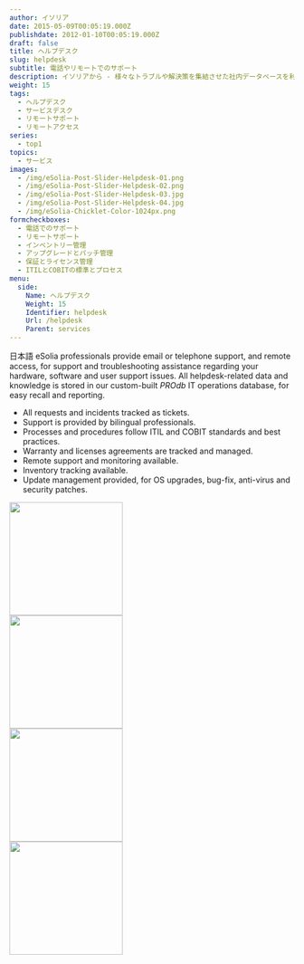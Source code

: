 ```yaml
---
author: イソリア
date: 2015-05-09T00:05:19.000Z
publishdate: 2012-01-10T00:05:19.000Z
draft: false
title: ヘルプデスク
slug: helpdesk
subtitle: 電話やリモートでのサポート
description: イソリアから - 様々なトラブルや解決策を集結させた社内データベースを利用し、迅速で信頼性の高いサポートを提供
weight: 15
tags:
  - ヘルプデスク
  - サービスデスク
  - リモートサポート
  - リモートアクセス
series:
  - top1
topics:
  - サービス
images:
  - /img/eSolia-Post-Slider-Helpdesk-01.png
  - /img/eSolia-Post-Slider-Helpdesk-02.png
  - /img/eSolia-Post-Slider-Helpdesk-03.jpg
  - /img/eSolia-Post-Slider-Helpdesk-04.jpg
  - /img/eSolia-Chicklet-Color-1024px.png
formcheckboxes:
  - 電話でのサポート
  - リモートサポート
  - インベントリー管理
  - アップグレードとパッチ管理
  - 保証とライセンス管理
  - ITILとCOBITの標準とプロセス
menu:
  side:
    Name: ヘルプデスク
    Weight: 15
    Identifier: helpdesk
    Url: /helpdesk
    Parent: services
---
```


日本語 eSolia professionals provide email or telephone support, and remote access, for support and troubleshooting assistance regarding your hardware, software and user support issues. All helpdesk-related data and knowledge is stored in our custom-built _PROdb_ IT operations database, for easy recall and reporting.

* All requests and incidents tracked as tickets.  
* Support is provided by bilingual professionals.
* Processes and procedures follow ITIL and COBIT standards and best practices.
* Warranty and licenses agreements are tracked and managed.
* Remote support and monitoring available.
* Inventory tracking available.
* Update management provided, for OS upgrades, bug-fix, anti-virus and security patches.

<div class="row">
  <div class="col s12 m6 l3"><img class="materialboxed" data-caption="Custom-built PROdb ops database - by eSolia Inc." width="200" src="/img/eSolia-Post-Slider-Helpdesk-01.png"></div>
  <div class="col s12 m6 l3"><img class="materialboxed" data-caption="Bilingual helpdesk - by eSolia Inc." width="200" src="/img/eSolia-Post-Slider-Helpdesk-03.jpg"></div>
  <div class="col s12 m6 l3"><img class="materialboxed" data-caption="Years of experience - by eSolia Inc." width="200" src="/img/eSolia-Post-Slider-Helpdesk-04.jpg"></div>
  <div class="col s12 m6 l3"><img class="materialboxed" data-caption="eSolia Connect remote support system - by eSolia Inc." width="200" src="/img/eSolia-Post-Slider-Helpdesk-02.png"></div>
</div>
